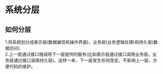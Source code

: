 # 系统分层
## 如何分层
1.将系统划分成表示层(数据展现和操作界面)，业务层(业务逻辑处理)和持久层(数据访问).<br/>
2.上一层通过接口哦调用下一层提供的服务(比如表示层通过接口调用业务层，业务层通过接口调用持久层)。这样一来，下一层发生任何改变，不影响上一层，方便代码的维护。<br/>
